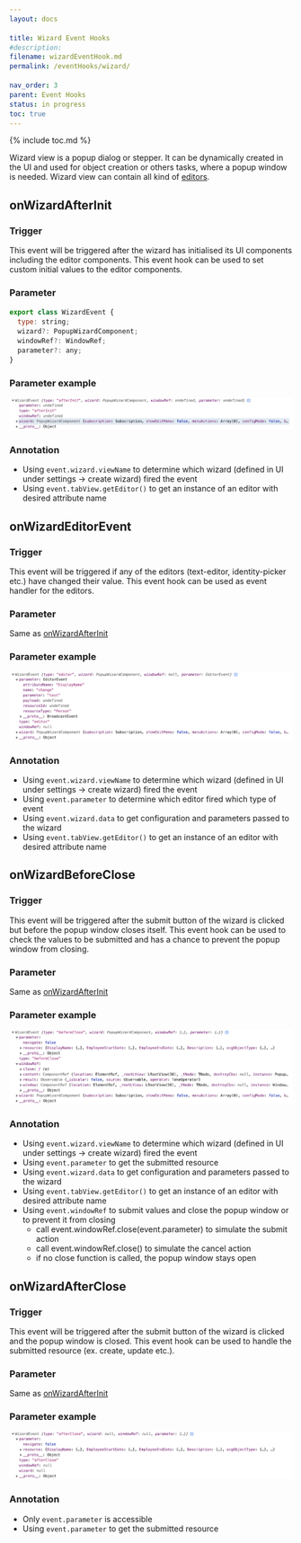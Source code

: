 ```yaml
---
layout: docs

title: Wizard Event Hooks
#description:
filename: wizardEventHook.md
permalink: /eventHooks/wizard/

nav_order: 3
parent: Event Hooks
status: in progress
toc: true
---
```

{% include toc.md %}

Wizard view is a popup dialog or stepper. It can be dynamically created in the UI and used for object creation or others tasks, where a popup window is needed. Wizard view can contain all kind of [editors](/editors/).

## onWizardAfterInit

### Trigger
This event will be triggered after the wizard has initialised its UI components including the editor components.
This event hook can be used to set custom initial values to the editor components.

### Parameter
```js
export class WizardEvent {
  type: string;
  wizard?: PopupWizardComponent;
  windowRef?: WindowRef;
  parameter?: any;
}
```

### Parameter example
![onwizardafterinit.png](/img/onwizardafterinit-39883b45-a228-44c3-94f5-4f612881d165.png)

### Annotation
- Using `event.wizard.viewName` to determine which wizard (defined in UI under settings -> create wizard) fired the event
- Using `event.tabView.getEditor()` to get an instance of an editor with desired attribute name

## onWizardEditorEvent

### Trigger
This event will be triggered if any of the editors (text-editor, identity-picker etc.) have changed their value.
This event hook can be used as event handler for the editors.

### Parameter
Same as [onWizardAfterInit](#onWizardAfterInit)

### Parameter example
![onwizardeditorevent.png](/img/onwizardeditorevent-17a6ef16-230e-42ed-b9c5-b5267604d4a0.png)

### Annotation
- Using `event.wizard.viewName` to determine which wizard (defined in UI under settings -> create wizard) fired the event
- Using `event.parameter` to determine which editor fired which type of event
- Using `event.wizard.data` to get configuration and parameters passed to the wizard
- Using `event.tabView.getEditor()` to get an instance of an editor with desired attribute name

## onWizardBeforeClose

### Trigger
This event will be triggered after the submit button of the wizard is clicked but before the popup window closes itself.
This event hook can be used to check the values to be submitted and has a chance to prevent the popup window from closing.

### Parameter
Same as [onWizardAfterInit](#onWizardAfterInit)

### Parameter example
![onwizardbeforeclose.png](/img/onwizardbeforeclose-e8080fc5-a7c0-4be4-9513-6f2fdb3ee0ca.png)

### Annotation
- Using `event.wizard.viewName` to determine which wizard (defined in UI under settings -> create wizard) fired the event
- Using `event.parameter` to get the submitted resource
- Using `event.wizard.data` to get configuration and parameters passed to the wizard
- Using `event.tabView.getEditor()` to get an instance of an editor with desired attribute name
- Using `event.windowRef` to submit values and close the popup window or to prevent it from closing
  - call event.windowRef.close(event.parameter) to simulate the submit action
  - call event.windowRef.close() to simulate the cancel action
  - if no close function is called, the popup window stays open

## onWizardAfterClose

### Trigger
This event will be triggered after the submit button of the wizard is clicked and the popup window is closed.
This event hook can be used to handle the submitted resource (ex. create, update etc.).

### Parameter
Same as [onWizardAfterInit](#onWizardAfterInit)

### Parameter example
![onwizardafterclose.png](/img/onwizardafterclose-ce155e7b-16be-4ea6-9cab-c2caaf36532c.png)

### Annotation
- Only `event.parameter` is accessible
- Using `event.parameter` to get the submitted resource
